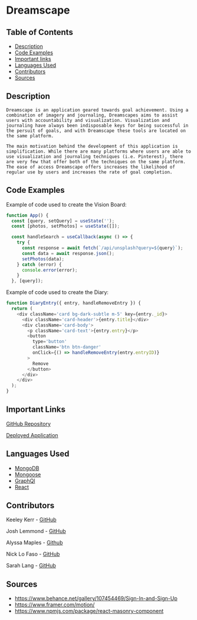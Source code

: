 # Dreamscape
## Table of Contents

* [Description](#description)
* [Code Examples](#code-examples)
* [Important links](#important-links)
* [Languages Used](#languages-used)
* [Contributors](#contributers)
* [Sources](#sources)

## Description

    Dreamscape is an application geared towards goal achievement. Using a combination of imagery and journaling, Dreamscapes aims to assist users with accountability and visualization. Visualization and journaling have always been indisposable keys for being successful in the persuit of goals, and with Dreamscape these tools are located on the same platform. 

    The main motivation behind the development of this application is simplification. While there are many platforms where users are able to use visualization and journaling techniques (i.e. Pinterest), there are very few that offer both of the techniques on the same platform. The ease of access Dreamscape offers increases the likelihood of regular use by users and increases the rate of goal completion. 

## Code Examples

Example of code used to create the Vision Board:

```js
function App() {
  const [query, setQuery] = useState('');
  const [photos, setPhotos] = useState([]);

  const handleSearch = useCallback(async () => {
    try {
      const response = await fetch(`/api/unsplash?query=${query}`);
      const data = await response.json();
      setPhotos(data);
    } catch (error) {
      console.error(error);
    }
  }, [query]);
```

Example of code used to create the Diary:
```js
function DiaryEntry({ entry, handleRemoveEntry }) {
  return (
    <div className='card bg-dark-subtle m-5' key={entry._id}>
      <div className='card-header'>{entry.title}</div>
      <div className='card-body'>
        <p className='card-text'>{entry.entry}</p>
        <button
          type='button'
          className='btn btn-danger'
          onClick={() => handleRemoveEntry(entry.entryID)}
        >
          Remove
        </button>
      </div>
    </div>
  );
}
```

## Important Links
[GitHub Repository](https://github.com/keekerr/Dreamscape)

[Deployed Application](http://dreamscape-vision-board.herokuapp.com/visionboard)

## Languages Used

- [MongoDB](https://www.mongodb.com/cloud/atlas/lp/try4?utm_source=bing&utm_campaign=search_bs_pl_evergreen_atlas_general_prosp-brand_gic-null_amers-us_ps-all_desktop_eng_lead&utm_term=mongodb%20com&utm_medium=cpc_paid_search&utm_ad=e&utm_ad_campaign_id=415305664&adgroup=1208363750507169&msclkid=2a32e5e19ea61f95882181cae6b58213)
- [Mongoose](https://mongoosejs.com/)
- [GraphQl](https://graphql.org/)
- [React](https://react.dev/)

## Contributors

Keeley Kerr - [GitHub](https://github.com/keekerr)

Josh Lemmond - [GitHub](https://github.com/Joshvuh)

Alyssa Maples - [Github](https://github.com/armaples)

Nick Lo Faso - [GitHub](https://github.com/n-lofaso)

Sarah Lang - [GitHub](https://github.com/sarahlang9800)

## Sources

  - https://www.behance.net/gallery/107454469/Sign-In-and-Sign-Up
  - https://www.framer.com/motion/
  - https://www.npmjs.com/package/react-masonry-component